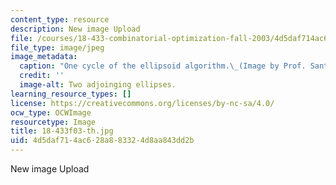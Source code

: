 ```yaml
---
content_type: resource
description: New image Upload
file: /courses/18-433-combinatorial-optimization-fall-2003/4d5daf714ac628a883324d8aa843dd2b_18-433f03-th.jpg
file_type: image/jpeg
image_metadata:
  caption: "One cycle of the ellipsoid algorithm.\_(Image by Prof. Santosh Vempala.)"
  credit: ''
  image-alt: Two adjoinging ellipses.
learning_resource_types: []
license: https://creativecommons.org/licenses/by-nc-sa/4.0/
ocw_type: OCWImage
resourcetype: Image
title: 18-433f03-th.jpg
uid: 4d5daf71-4ac6-28a8-8332-4d8aa843dd2b
---
```

New image Upload